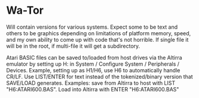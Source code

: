 # Wa-Tor

Will contain versions for various systems.  Expect some to be text and others to be graphics depending on limitations of platform memory, speed, and my own ability to come up with code that's not horrible.  If single file it will be in the root, if multi-file it will get a subdirectory.

Atari BASIC files can be saved to/loaded from host drives via the Altirra emulator by setting up H: in System / Configure System / Peripherals / Devices.  Example, setting up as H1/H6, use H6 to automatically handle CR/LF.  Use LIST/ENTER for text instead of the tokenized/binary version that SAVE/LOAD generates.  Examples: save from Altirra to host with LIST "H6:ATARI600.BAS".  Load into Altirra with ENTER "H6:ATARI600.BAS"
